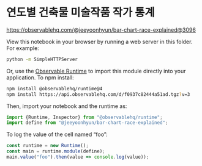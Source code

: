 # 연도별 건축물 미술작품 작가 통계

https://observablehq.com/@jeeyoonhyun/bar-chart-race-explained@3096

View this notebook in your browser by running a web server in this folder. For
example:

~~~sh
python -m SimpleHTTPServer
~~~

Or, use the [Observable Runtime](https://github.com/observablehq/runtime) to
import this module directly into your application. To npm install:

~~~sh
npm install @observablehq/runtime@4
npm install https://api.observablehq.com/d/f0937c82444a51ad.tgz?v=3
~~~

Then, import your notebook and the runtime as:

~~~js
import {Runtime, Inspector} from "@observablehq/runtime";
import define from "@jeeyoonhyun/bar-chart-race-explained";
~~~

To log the value of the cell named “foo”:

~~~js
const runtime = new Runtime();
const main = runtime.module(define);
main.value("foo").then(value => console.log(value));
~~~
